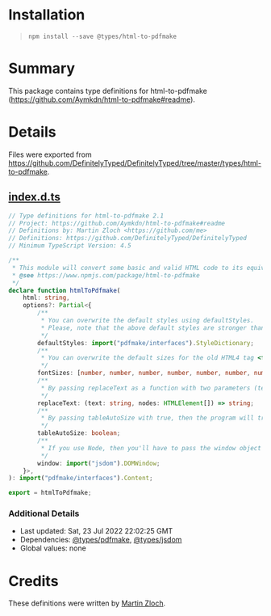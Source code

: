 # Installation
> `npm install --save @types/html-to-pdfmake`

# Summary
This package contains type definitions for html-to-pdfmake (https://github.com/Aymkdn/html-to-pdfmake#readme).

# Details
Files were exported from https://github.com/DefinitelyTyped/DefinitelyTyped/tree/master/types/html-to-pdfmake.
## [index.d.ts](https://github.com/DefinitelyTyped/DefinitelyTyped/tree/master/types/html-to-pdfmake/index.d.ts)
````ts
// Type definitions for html-to-pdfmake 2.1
// Project: https://github.com/Aymkdn/html-to-pdfmake#readme
// Definitions by: Martin Zloch <https://github.com/me>
// Definitions: https://github.com/DefinitelyTyped/DefinitelyTyped
// Minimum TypeScript Version: 4.5

/**
 * This module will convert some basic and valid HTML code to its equivalent in pdfmake.
 * @see https://www.npmjs.com/package/html-to-pdfmake
 */
declare function htmlToPdfmake(
    html: string,
    options?: Partial<{
        /**
         * You can overwrite the default styles using defaultStyles.
         * Please, note that the above default styles are stronger than the ones defined in the style classes.
         */
        defaultStyles: import("pdfmake/interfaces").StyleDictionary;
        /**
         * You can overwrite the default sizes for the old HTML4 tag <font> by using fontSizes. It must be an array with 7 values
         */
        fontSizes: [number, number, number, number, number, number, number];
        /**
         * By passing replaceText as a function with two parameters (text and nodes) you can modify the text of all the nodes in your HTML document.
         */
        replaceText: (text: string, nodes: HTMLElement[]) => string;
        /**
         * By passing tableAutoSize with true, then the program will try to define widths and heights for the tables, based on CSS properties width and height that have been provided to TH or TD.
         */
        tableAutoSize: boolean;
        /**
         * If you use Node, then you'll have to pass the window object
         */
        window: import("jsdom").DOMWindow;
    }>,
): import("pdfmake/interfaces").Content;

export = htmlToPdfmake;

````

### Additional Details
 * Last updated: Sat, 23 Jul 2022 22:02:25 GMT
 * Dependencies: [@types/pdfmake](https://npmjs.com/package/@types/pdfmake), [@types/jsdom](https://npmjs.com/package/@types/jsdom)
 * Global values: none

# Credits
These definitions were written by [Martin Zloch](https://github.com/me).
